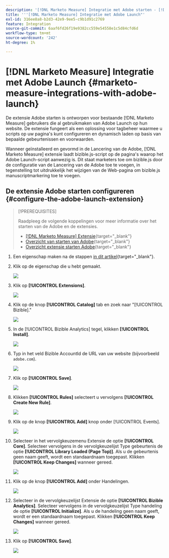 ```yaml
---
description: '[!DNL Marketo Measure] Integratie met Adobe starten - [!DNL Marketo Measure]'
title: '''[!DNL Marketo Measure] Integratie met Adobe Launch"'
exl-id: 316ee8a8-b2d3-42e9-9ee5-c9b1d91c2769
feature: Integration
source-git-commit: 6aaf6fd26f19e9382cc559e54558e1c5d84cfd6d
workflow-type: tm+mt
source-wordcount: '242'
ht-degree: 1%

---
```


# [!DNL Marketo Measure] Integratie met Adobe Launch {#marketo-measure-integrations-with-adobe-launch}

De extensie Adobe starten is ontworpen voor bestaande [!DNL Marketo Measure] gebruikers die al gebruikmaken van Adobe Launch op hun website. De extensie fungeert als een oplossing voor tagbeheer waarmee u scripts op uw pagina&#39;s kunt configureren en dynamisch laden op basis van bepaalde gebeurtenissen en voorwaarden.

Wanneer geïnstalleerd en gevormd in de Lancering van de Adobe, [!DNL Marketo Measure] extensie laadt bizible.js-script op de pagina&#39;s waarop het Adobe Launch-script aanwezig is. Dit staat marketers toe om bizible.js door de configuratie van de Lancering van de Adobe toe te voegen, in tegenstelling tot uitdrukkelijk het wijzigen van de Web-pagina om bizible.js manuscriptmarkering toe te voegen.

## De extensie Adobe starten configureren {#configure-the-adobe-launch-extension}

>[!PREREQUISITES]
>
>Raadpleeg de volgende koppelingen voor meer informatie over het starten van de Adobe en de extensies.
>
>* [[!DNL Marketo Measure] Extensie](https://experienceleague.adobe.com/docs/experience-platform/destinations/catalog/email/bizible.html#catalog){target="_blank"}
>* [Overzicht van starten van Adobe](https://experienceleague.adobe.com/docs/platform-learn/implement-in-websites/overview.html){target="_blank"}
>* [Overzicht extensie starten Adobe](https://experienceleague.adobe.com/docs/experience-platform/tags/extension-dev/overview.html){target="_blank"}

1. Een eigenschap maken na de stappen [in dit artikel](https://experienceleague.adobe.com/docs/platform-learn/implement-in-websites/configure-tags/create-a-property.html#go-to-the-data-collection-interface){target="_blank"}.

1. Klik op de eigenschap die u hebt gemaakt.

   ![](assets/marketo-measure-integrations-with-adobe-launch-1.png)

1. Klik op **[!UICONTROL Extensions]**.

   ![](assets/marketo-measure-integrations-with-adobe-launch-2.png)

1. Klik op de knop **[!UICONTROL Catalog]** tab en zoek naar &quot;[!UICONTROL Bizible].&quot;

   ![](assets/marketo-measure-integrations-with-adobe-launch-3.png)

1. In de [!UICONTROL Bizible Analytics] tegel, klikken **[!UICONTROL Install]**.

   ![](assets/marketo-measure-integrations-with-adobe-launch-4.png)

1. Typ in het veld Bizible AccountId de URL van uw website (bijvoorbeeld `adobe.com`).

   ![](assets/marketo-measure-integrations-with-adobe-launch-5.png)

1. Klik op **[!UICONTROL Save]**.

   ![](assets/marketo-measure-integrations-with-adobe-launch-6.png)

1. Klikken **[!UICONTROL Rules]** selecteert u vervolgens **[!UICONTROL Create New Rule]**.

   ![](assets/marketo-measure-integrations-with-adobe-launch-7.png)

1. Klik op de knop **[!UICONTROL Add]** knop onder [!UICONTROL Events].

   ![](assets/marketo-measure-integrations-with-adobe-launch-8.png)

1. Selecteer in het vervolgkeuzemenu Extensie de optie **[!UICONTROL Core]**. Selecteer vervolgens in de vervolgkeuzelijst Type gebeurtenis de optie **[!UICONTROL Library Loaded (Page Top)]**. Als u de gebeurtenis geen naam geeft, wordt een standaardnaam toegepast. Klikken **[!UICONTROL Keep Changes]** wanneer gereed.

   ![](assets/marketo-measure-integrations-with-adobe-launch-9.png)

1. Klik op de knop **[!UICONTROL Add]** onder Handelingen.

   ![](assets/marketo-measure-integrations-with-adobe-launch-10.png)

1. Selecteer in de vervolgkeuzelijst Extensie de optie **[!UICONTROL Bizible Analytics]**. Selecteer vervolgens in de vervolgkeuzelijst Type handeling de optie **[!UICONTROL Initialize]**. Als u de handeling geen naam geeft, wordt er een standaardnaam toegepast. Klikken **[!UICONTROL Keep Changes]** wanneer gereed.

   ![](assets/marketo-measure-integrations-with-adobe-launch-11.png)

1. Klik op **[!UICONTROL Save]**.

   ![](assets/marketo-measure-integrations-with-adobe-launch-12.png)


